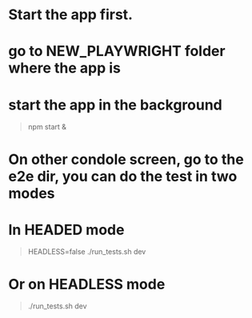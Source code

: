 # Start the app first.

# go to NEW_PLAYWRIGHT folder where the app is

# start the app in the background

> npm start &

# On other condole screen, go to the e2e dir, you can do the test in two modes

# In HEADED mode

> HEADLESS=false ./run_tests.sh dev

# Or on HEADLESS mode

> ./run_tests.sh dev
